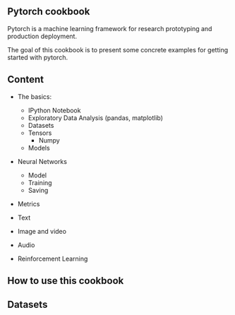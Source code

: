 ## Pytorch cookbook

Pytorch is a machine learning framework for research prototyping and production deployment.

The goal of this cookbook is to present some concrete examples for getting started with pytorch. 


## Content

- The basics:
  - IPython Notebook
  - Exploratory Data Analysis (pandas, matplotlib)
  - Datasets
  - Tensors
    - Numpy
  - Models

- Neural Networks
  - Model
  - Training
  - Saving

- Metrics

- Text

- Image and video

- Audio

- Reinforcement Learning


## How to use this cookbook


## Datasets
